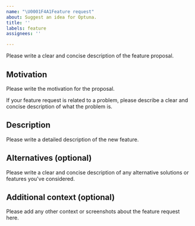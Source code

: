 ```yaml
---
name: "\U0001F4A1Feature request"
about: Suggest an idea for Optuna.
title: ''
labels: feature
assignees: ''

---
```


Please write a clear and concise description of the feature proposal.

## Motivation

Please write the motivation for the proposal.

If your feature request is related to a problem, please describe a clear and concise description of what the problem is.

## Description

Please write a detailed description of the new feature.

## Alternatives (optional)

Please write a clear and concise description of any alternative solutions or features you've considered.

## Additional context (optional)

Please add any other context or screenshots about the feature request here.
